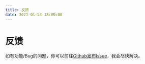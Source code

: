```yaml
---
title: 反馈
date: 2021-01-24 18:00:00
---
```

# 反馈

如有功能/Bug的问题，你可以前往[Github发布Issue](https://github.com/mirai-mamori/Sakurairo/issues/new/choose)，我会尽快解决。